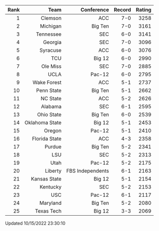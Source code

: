 | Rank  | Team                 | Conference           | Record   | Rating |
| ---:  | ---:                 | ---:                 | ---:     | ---:   |
| 1     | Clemson              | ACC                  | 7-0      | 3258   |
| 2     | Michigan             | Big Ten              | 7-0      | 3161   |
| 3     | Tennessee            | SEC                  | 6-0      | 3141   |
| 4     | Georgia              | SEC                  | 7-0      | 3096   |
| 5     | Syracuse             | ACC                  | 6-0      | 3076   |
| 6     | TCU                  | Big 12               | 6-0      | 2990   |
| 7     | Ole Miss             | SEC                  | 7-0      | 2885   |
| 8     | UCLA                 | Pac-12               | 6-0      | 2795   |
| 9     | Wake Forest          | ACC                  | 5-1      | 2737   |
| 10    | Penn State           | Big Ten              | 5-1      | 2662   |
| 11    | NC State             | ACC                  | 5-2      | 2626   |
| 12    | Alabama              | SEC                  | 6-1      | 2595   |
| 13    | Ohio State           | Big Ten              | 6-0      | 2539   |
| 14    | Oklahoma State       | Big 12               | 5-1      | 2453   |
| 15    | Oregon               | Pac-12               | 5-1      | 2410   |
| 16    | Florida State        | ACC                  | 4-3      | 2358   |
| 17    | Purdue               | Big Ten              | 5-2      | 2341   |
| 18    | LSU                  | SEC                  | 5-2      | 2313   |
| 19    | Utah                 | Pac-12               | 5-2      | 2175   |
| 20    | Liberty              | FBS Independents     | 6-1      | 2163   |
| 21    | Kansas State         | Big 12               | 5-1      | 2154   |
| 22    | Kentucky             | SEC                  | 5-2      | 2153   |
| 23    | USC                  | Pac-12               | 6-1      | 2117   |
| 24    | Maryland             | Big Ten              | 5-2      | 2080   |
| 25    | Texas Tech           | Big 12               | 3-3      | 2069   |

Updated 10/15/2022 23:30:10
